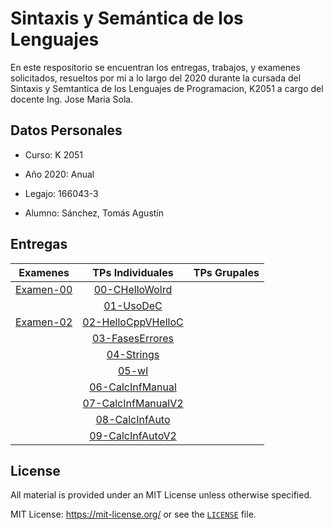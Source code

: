 # Sintaxis y Semántica de los Lenguajes

En este respositorio se encuentran los entregas, trabajos, y examenes solicitados, resueltos por mi a lo largo del 2020 durante la cursada del Sintaxis y Semtantica de los Lenguajes de Programacion, K2051 a cargo del docente Ing. Jose Maria Sola.

## Datos Personales

- Curso: K 2051

- Año 2020: Anual

- Legajo: 166043-3

- Alumno: Sánchez, Tomás Agustín

## Entregas

|  Examenes |    TPs Individuales       | TPs  Grupales |
|:---------:|:-------------------------:|:-------------:|
|[Examen-00]| [00-CHelloWolrd]          |               |
|           | [01-UsoDeC]               |               |
|[Examen-02]| [02-HelloCppVHelloC]      |               |
|           | [03-FasesErrores]         |               |
|           | [04-Strings]              |               |
|           | [05-wl]                   |               |
|           | [06-CalcInfManual]        |               |
|           | [07-CalcInfManualV2]      |               |
|           | [08-CalcInfAuto]          |               |
|           | [09-CalcInfAutoV2]        |               |

## License

All material is provided under an MIT License unless otherwise specified.

MIT License: <https://mit-license.org/> or see the [`LICENSE`](https://github.com/tomasanchez/SSL/blob/master/LICENSE) file.

<!-- Examenes - Links -->
[Examen-00]:./ResolucionDeExamenes/Examen00.md

[Examen-02]:./ResolucionDeExamenes/Examen02.md

<!-- TPs Individuales - Links -->
[00-CHelloWolrd]:./00-CHelloWorld/README.md
[01-UsoDeC]:./01-UsoDeC/README.md
[02-HelloCppVHelloC]:./02-HelloCppvHelloC/REAMDE.md
[03-FasesErrores]:./03-FasesErrores/README.md
[04-Strings]:./04-Strings/README.md
[05-wl]:./05-wl/README.md
[06-CalcInfManual]:./06-CalcInfManual/README.md
[07-CalcInfManualV2]:./07-CalcInfManualV2/README.md
[08-CalcInfAuto]:./08-CalcInfAuto/README.md
[09-CalcInfAutoV2]:./09-CalcInfAutoV2/README.md

<!-- TPs Grupales - Links -->